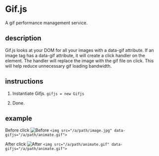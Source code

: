 # Gif.js

A gif performance management service.

## description

Gif.js looks at your DOM for all your images with a data-gif attribute. If an image tag has a data-gif attribute, it will create a click handler on the element. The handler will replace the image with the gif file on click. This will help reduce unnecessary gif loading bandwidth.

## instructions

1. Instantiate Gifjs.
`gifjs = new Gifjs`

2. Done.

## example

Before click
![Before](http://fakeimg.pl/250x150)
`<img src="/a/path/image.jpg" data-gifjs="/a/path/animate.gif">`

After click
![After](http://media.giphy.com/media/12Ek91HBQ4khAA/giphy.gif)
`<img src="/a/path/animate.gif" data-gifjs="/a/path/animate.gif">`
